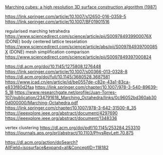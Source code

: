 [Marching cubes: a high resolution 3D surface construction algorithm (1987)](https://dl.acm.org/doi/abs/10.1145/280811.281026)

https://link.springer.com/article/10.1007/s12650-016-0359-5
https://link.springer.com/article/10.1007/BF01901516

regularised marching tetrahedra https://www.sciencedirect.com/science/article/pii/S009784939900076X (DONE)
body centered lattice tesselation https://www.sciencedirect.com/science/article/abs/pii/S009784939700085X (DONE)
mesh simplification comparison https://www.sciencedirect.com/science/article/pii/S0097849397000824

https://dl.acm.org/doi/10.1145/1275808.1276448
https://link.springer.com/article/10.1007/s00366-013-0328-8
https://dl.acm.org/doi/full/10.1145/3680528.3687581
https://www.jcad.cn/en/article/id/be0557de-c82e-43a1-83ca-e833f80d2faa
https://link.springer.com/chapter/10.1007/978-3-540-89639-5_18
https://www.researchgate.net/profile/Juan-Torres-107/publication/234791618_Marching_Octahedra/links/0c96052bd360ab300d000000/Marching-Octahedra.pdf
https://link.springer.com/chapter/10.1007/978-3-642-31500-8_35
https://ieeexplore.ieee.org/abstract/document/4297690
https://ieeexplore.ieee.org/abstract/document/1348336

vertex clustering https://dl.acm.org/doi/pdf/10.1145/253284.253310
https://journals.aps.org/prl/abstract/10.1103/PhysRevLett.70.875


https://dl.acm.org/action/doSearch?AllField=isosurface&expand=all&ConceptID=118182